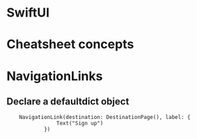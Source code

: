 # SwiftUI

# Cheatsheet concepts 

# NavigationLinks 

## Declare a defaultdict object
                
        NavigationLink(destination: DestinationPage(), label: {
                    Text("Sign up")
                })

